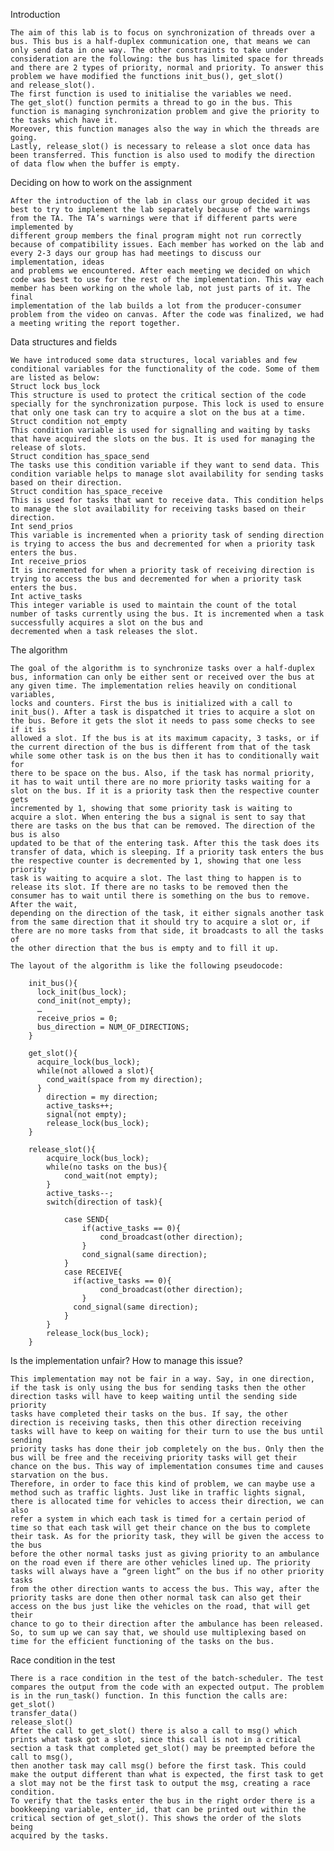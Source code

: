 Introduction

    The aim of this lab is to focus on synchronization of threads over a bus. This bus is a half-duplex communication one, that means we can only send data in one way. The other constraints to take under
    consideration are the following: the bus has limited space for threads and there are 2 types of priority, normal and priority. To answer this problem we have modified the functions init_bus(), get_slot()
    and release_slot().
    The first function is used to initialise the variables we need.
    The get_slot() function permits a thread to go in the bus. This function is managing synchronization problem and give the priority to the tasks which have it.
    Moreover, this function manages also the way in which the threads are going.
    Lastly, release_slot() is necessary to release a slot once data has been transferred. This function is also used to modify the direction of data flow when the buffer is empty.
  
Deciding on how to work on the assignment

    After the introduction of the lab in class our group decided it was best to try to implement the lab separately because of the warnings from the TA. The TA’s warnings were that if different parts were implemented by
    different group members the final program might not run correctly because of compatibility issues. Each member has worked on the lab and every 2-3 days our group has had meetings to discuss our implementation, ideas
    and problems we encountered. After each meeting we decided on which code was best to use for the rest of the implementation. This way each member has been working on the whole lab, not just parts of it. The final 
    implementation of the lab builds a lot from the producer-consumer problem from the video on canvas. After the code was finalized, we had a meeting writing the report together.

Data structures and fields

    We have introduced some data structures, local variables and few conditional variables for the functionality of the code. Some of them are listed as below:
    Struct lock bus_lock
    This structure is used to protect the critical section of the code specially for the synchronization purpose. This lock is used to ensure that only one task can try to acquire a slot on the bus at a time.
    Struct condition not_empty
    This condition variable is used for signalling and waiting by tasks that have acquired the slots on the bus. It is used for managing the release of slots.
    Struct condition has_space_send
    The tasks use this condition variable if they want to send data. This condition variable helps to manage slot availability for sending tasks based on their direction.
    Struct condition has_space_receive
    This is used for tasks that want to receive data. This condition helps to manage the slot availability for receiving tasks based on their direction.
    Int send_prios
    This variable is incremented when a priority task of sending direction is trying to access the bus and decremented for when a priority task enters the bus.
    Int receive_prios
    It is incremented for when a priority task of receiving direction is trying to access the bus and decremented for when a priority task enters the bus.
    Int active_tasks 
    This integer variable is used to maintain the count of the total number of tasks currently using the bus. It is incremented when a task successfully acquires a slot on the bus and
    decremented when a task releases the slot.


The algorithm

    The goal of the algorithm is to synchronize tasks over a half-duplex bus, information can only be either sent or received over the bus at any given time. The implementation relies heavily on conditional variables,
    locks and counters. First the bus is initialized with a call to init_bus(). After a task is dispatched it tries to acquire a slot on the bus. Before it gets the slot it needs to pass some checks to see if it is
    allowed a slot. If the bus is at its maximum capacity, 3 tasks, or if the current direction of the bus is different from that of the task while some other task is on the bus then it has to conditionally wait for
    there to be space on the bus. Also, if the task has normal priority, it has to wait until there are no more priority tasks waiting for a slot on the bus. If it is a priority task then the respective counter gets
    incremented by 1, showing that some priority task is waiting to acquire a slot. When entering the bus a signal is sent to say that there are tasks on the bus that can be removed. The direction of the bus is also
    updated to be that of the entering task. After this the task does its transfer of data, which is sleeping. If a priority task enters the bus the respective counter is decremented by 1, showing that one less priority 
    task is waiting to acquire a slot. The last thing to happen is to release its slot. If there are no tasks to be removed then the consumer has to wait until there is something on the bus to remove. After the wait, 
    depending on the direction of the task, it either signals another task from the same direction that it should try to acquire a slot or, if there are no more tasks from that side, it broadcasts to all the tasks of
    the other direction that the bus is empty and to fill it up.
  
    The layout of the algorithm is like the following pseudocode:
    
        init_bus(){
          lock_init(bus_lock);
          cond_init(not_empty);
          …
          receive_prios = 0;
          bus_direction = NUM_OF_DIRECTIONS;
        }
        
        get_slot(){
          acquire_lock(bus_lock);
          while(not allowed a slot){
            cond_wait(space from my direction);
          }	
          	direction = my direction;
          	active_tasks++;
          	signal(not empty);
          	release_lock(bus_lock);
        }
        
        release_slot(){
        	acquire_lock(bus_lock);
        	while(no tasks on the bus){
        		cond_wait(not empty);
        	}
        	active_tasks--;
        	switch(direction of task){
        
        		case SEND{
        			if(active_tasks == 0){
        				cond_broadcast(other direction);
        			}
        			cond_signal(same direction);
                }
                case RECEIVE{
        		  if(active_tasks == 0){
        				cond_broadcast(other direction);
        			}
        		  cond_signal(same direction);
                }
            }  
        	release_lock(bus_lock);
        }


Is the implementation unfair? How to manage this issue?

    This implementation may not be fair in a way. Say, in one direction, if the task is only using the bus for sending tasks then the other direction tasks will have to keep waiting until the sending side priority
    tasks have completed their tasks on the bus. If say, the other direction is receiving tasks, then this other direction receiving tasks will have to keep on waiting for their turn to use the bus until sending
    priority tasks has done their job completely on the bus. Only then the bus will be free and the receiving priority tasks will get their chance on the bus. This way of implementation consumes time and causes
    starvation on the bus.
    Therefore, in order to face this kind of problem, we can maybe use a method such as traffic lights. Just like in traffic lights signal, there is allocated time for vehicles to access their direction, we can also 
    refer a system in which each task is timed for a certain period of time so that each task will get their chance on the bus to complete their task. As for the priority task, they will be given the access to the bus 
    before the other normal tasks just as giving priority to an ambulance on the road even if there are other vehicles lined up. The priority tasks will always have a “green light” on the bus if no other priority tasks 
    from the other direction wants to access the bus. This way, after the priority tasks are done then other normal task can also get their access on the bus just like the vehicles on the road, that will get their
    chance to go to their direction after the ambulance has been released. So, to sum up we can say that, we should use multiplexing based on time for the efficient functioning of the tasks on the bus. 

Race condition in the test

    There is a race condition in the test of the batch-scheduler. The test compares the output from the code with an expected output. The problem is in the run_task() function. In this function the calls are:
    get_slot()
    transfer_data()
    release_slot()
    After the call to get_slot() there is also a call to msg() which prints what task got a slot, since this call is not in a critical section a task that completed get_slot() may be preempted before the call to msg(),
    then another task may call msg() before the first task. This could make the output different than what is expected, the first task to get a slot may not be the first task to output the msg, creating a race condition.
    To verify that the tasks enter the bus in the right order there is a bookkeeping variable, enter_id, that can be printed out within the critical section of get_slot(). This shows the order of the slots being 
    acquired by the tasks.
